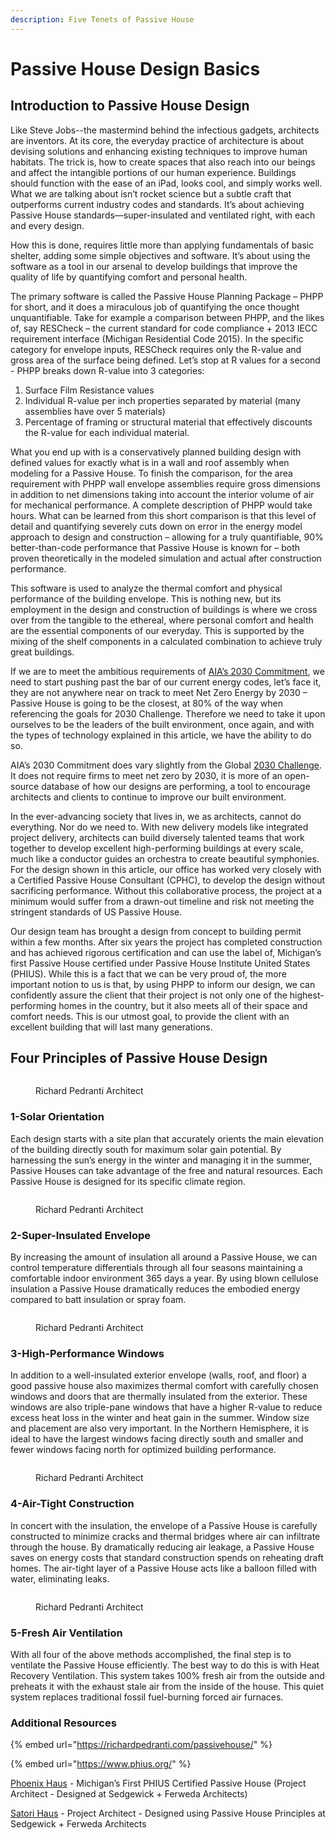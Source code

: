 ```yaml
---
description: Five Tenets of Passive House
---
```


# Passive House Design Basics

## Introduction to Passive House Design

Like Steve Jobs--the mastermind behind the infectious gadgets, architects are inventors. At its core, the everyday practice of architecture is about devising solutions and enhancing existing techniques to improve human habitats. The trick is, how to create spaces that also reach into our beings and affect the intangible portions of our human experience. Buildings should function with the ease of an iPad, looks cool, and simply works well. What we are talking about isn’t rocket science but a subtle craft that outperforms current industry codes and standards. It’s about achieving Passive House standards—super-insulated and ventilated right, with each and every design.

How this is done, requires little more than applying fundamentals of basic shelter, adding some simple objectives and software. It’s about using the software as a tool in our arsenal to develop buildings that improve the quality of life by quantifying comfort and personal health.

The primary software is called the Passive House Planning Package – PHPP for short, and it does a miraculous job of quantifying the once thought unquantifiable. Take for example a comparison between PHPP, and the likes of, say RESCheck – the current standard for code compliance + 2013 IECC requirement interface (Michigan Residential Code 2015). In the specific category for envelope inputs, RESCheck requires only the R-value and gross area of the surface being defined. Let’s stop at R values for a second - PHPP breaks down R-value into 3 categories:

1. Surface Film Resistance values
2. Individual R-value per inch properties separated by material (many assemblies have over 5 materials)
3. Percentage of framing or structural material that effectively discounts the R-value for each individual material.

What you end up with is a conservatively planned building design with defined values for exactly what is in a wall and roof assembly when modeling for a Passive House. To finish the comparison, for the area requirement with PHPP wall envelope assemblies require gross dimensions in addition to net dimensions taking into account the interior volume of air for mechanical performance. A complete description of PHPP would take hours. What can be learned from this short comparison is that this level of detail and quantifying severely cuts down on error in the energy model approach to design and construction – allowing for a truly quantifiable, 90% better-than-code performance that Passive House is known for – both proven theoretically in the modeled simulation and actual after construction performance.

This software is used to analyze the thermal comfort and physical performance of the building envelope. This is nothing new, but its employment in the design and construction of buildings is where we cross over from the tangible to the ethereal, where personal comfort and health are the essential components of our everyday. This is supported by the mixing of the shelf components in a calculated combination to achieve truly great buildings.

If we are to meet the ambitious requirements of [AIA’s 2030 Commitment](https://www.aia.org/resources/202041-the-2030-commitment), we need to start pushing past the bar of our current energy codes, let’s face it, they are not anywhere near on track to meet Net Zero Energy by 2030 – Passive House is going to be the closest, at 80% of the way when referencing the goals for 2030 Challenge. Therefore we need to take it upon ourselves to be the leaders of the built environment, once again, and with the types of technology explained in this article, we have the ability to do so.

AIA’s 2030 Commitment does vary slightly from the Global [2030 Challenge](https://architecture2030.org/2030\_challenges/2030-challenge/). It does not require firms to meet net zero by 2030, it is more of an open-source database of how our designs are performing, a tool to encourage architects and clients to continue to improve our built environment.

In the ever-advancing society that lives in, we as architects, cannot do everything. Nor do we need to. With new delivery models like integrated project delivery, architects can build diversely talented teams that work together to develop excellent high-performing buildings at every scale, much like a conductor guides an orchestra to create beautiful symphonies. For the design shown in this article, our office has worked very closely with a Certified Passive House Consultant (CPHC), to develop the design without sacrificing performance. Without this collaborative process, the project at a minimum would suffer from a drawn-out timeline and risk not meeting the stringent standards of US Passive House.

Our design team has brought a design from concept to building permit within a few months. After six years the project has completed construction and has achieved rigorous certification and can use the label of, Michigan’s first Passive House certified under Passive House Institute United States (PHIUS). While this is a fact that we can be very proud of, the more important notion to us is that, by using PHPP to inform our design, we can confidently assure the client that their project is not only one of the highest-performing homes in the country, but it also meets all of their space and comfort needs. This is our utmost goal, to provide the client with an excellent building that will last many generations.

## Four Principles of Passive House Design

<figure><img src="https://lh5.googleusercontent.com/O0FIGKdOqt1m34i9c6i7MspASO0bQNwgoWtY_6Arlx2V-H1lSXmxH7LaTDgGLjkoZuea_SeT08m6h7tMhXU8G-sqiU2RTdjMpXSAHcC8KYh6TqapbKCzFLjUHhGbEM_TiCsXQg6psRRvo0z5lvPTsENyPMi8AEyYFsN1xEbrBojCHoclWbKTxZ4_1V2G" alt=""><figcaption><p>Richard Pedranti Architect</p></figcaption></figure>

### 1-Solar Orientation

Each design starts with a site plan that accurately orients the main elevation of the building directly south for maximum solar gain potential. By harnessing the sun’s energy in the winter and managing it in the summer, Passive Houses can take advantage of the free and natural resources. Each Passive House is designed for its specific climate region.

<figure><img src="https://lh4.googleusercontent.com/ZQCbPLgJKAaZt4FvjbZ4tHoUIZJD2KKDjjNHQsLsJXvsvJwYa3h50_ATVu357JaHnCT-ttMnmAr3cwYUiYUwubr-MpH_W0s5o24YZoRD8HSW2Yohvc8tK-UJfrSysYLp1y6C54WawsMLOzW-XX-pGHDnqSbtKQwLHs2AzctGMbitE5UOF_eG-KFTN-Hf" alt=""><figcaption><p>Richard Pedranti Architect</p></figcaption></figure>

### 2-Super-Insulated Envelope

By increasing the amount of insulation all around a Passive House, we can control temperature differentials through all four seasons maintaining a comfortable indoor environment 365 days a year. By using blown cellulose insulation a Passive House dramatically reduces the embodied energy compared to batt insulation or spray foam.

<figure><img src="https://lh5.googleusercontent.com/0Y79UTcOjZzyE4FUPqVLlbg_eEvlz0nSPkVNIVA46v6SC-5jOS-Wog6v7OvR7qsYBkwu33m7tqTw1UsySnjsQpn60CWFfangVam8UhZSjDTuHMvPk8GyQODA6SUa_9IBIMTndogHv11peR1KuORQI7mcNtwQMiHk36K9sA7CkNiUFvnQMSVrgMKrQeUG" alt=""><figcaption><p>Richard Pedranti Architect</p></figcaption></figure>

### 3-High-Performance Windows

In addition to a well-insulated exterior envelope (walls, roof, and floor) a good passive house also maximizes thermal comfort with carefully chosen windows and doors that are thermally insulated from the exterior. These windows are also triple-pane windows that have a higher R-value to reduce excess heat loss in the winter and heat gain in the summer. Window size and placement are also very important. In the Northern Hemisphere, it is ideal to have the largest windows facing directly south and smaller and fewer windows facing north for optimized building performance.

<figure><img src="https://lh5.googleusercontent.com/opKPamKvqVsX43tdozVqo2gwgXy5bxW-23_QHliQMd9PtyGF07-cguId_GRqDqzSZdIw6phh5n00p8M4ZFAdgpS_uNhtNlZ9w6CWS_C2uPYJOFt8iCAkMFlv9xkd15Q0r9hIAltJW8y4759icFguBKYFrnR_Ppr2_1qAoGsfD1vJRVQtvDmHEZspT6WW" alt=""><figcaption><p>Richard Pedranti Architect</p></figcaption></figure>

### 4-Air-Tight Construction

In concert with the insulation, the envelope of a Passive House is carefully constructed to minimize cracks and thermal bridges where air can infiltrate through the house. By dramatically reducing air leakage, a Passive House saves on energy costs that standard construction spends on reheating draft homes. The air-tight layer of a Passive House acts like a balloon filled with water, eliminating leaks.

<figure><img src="https://lh6.googleusercontent.com/iYArdZWrnhDjL4Kpu1KmHkZyMBrNK_1lQmFobAoVGwZuswKBeRzt7jFZ5Pg_msnoXLAkf6y9XjpHKqn7cHCyjItbwjWP1q5pqDgSmVktPOIGcUp3lraZVO25r4qKCPkT70kJCDnZ9Zt4ZhnkLp09uQprqd9Np7u9UUp1cd-TS_WTXIrmaQb_OOnyNQrx" alt=""><figcaption><p>Richard Pedranti Architect</p></figcaption></figure>

### 5-Fresh Air Ventilation

With all four of the above methods accomplished, the final step is to ventilate the Passive House efficiently. The best way to do this is with Heat Recovery Ventilation. This system takes 100% fresh air from the outside and preheats it with the exhaust stale air from the inside of the house. This quiet system replaces traditional fossil fuel-burning forced air furnaces.

### Additional Resources

{% embed url="https://richardpedranti.com/passivehouse/" %}

{% embed url="https://www.phius.org/" %}

[Phoenix Haus](https://architectsinmichigan.com/portfolio/phoenix-haus/) - Michigan’s First PHIUS Certified Passive House (Project Architect - Designed at Sedgewick + Ferweda Architects)

[Satori Haus](https://architectsinmichigan.com/portfolio/satori-passive-house/) - Project Architect - Designed using Passive House Principles at Sedgewick + Ferweda Architects
